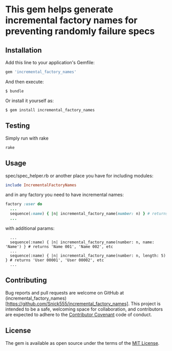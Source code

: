 # This gem helps generate incremental factory names for preventing randomly failure specs

## Installation

Add this line to your application's Gemfile:

```ruby
gem 'incremental_factory_names'
```

And then execute:

    $ bundle

Or install it yourself as:

    $ gem install incremental_factory_names

## Testing

Simply run with rake

```
rake
```

## Usage

spec/spec_helper.rb or another place you have for including modules:

```ruby
include IncrementalFactoryNames
```

and in any factory you need to have incremental names: 
```ruby
factory :user do
  ...	
  sequence(:name) { |n| incremental_factory_name(number: n) } # returns 'User 001', 'User 002', etc
  ...
```

with additional params:
```
  ...
  sequence(:name) { |n| incremental_factory_name(number: n, name: 'Name') } # returns 'Name 001', 'Name 002', etc
  ...
  sequence(:name) { |n| incremental_factory_name(number: n, length: 5) } # returns 'User 00001', 'User 00002', etc
  ...
```

## Contributing

Bug reports and pull requests are welcome on GitHub at (incremental_factory_names)[https://github.com/Snick555/incremental_factory_names]. This project is intended to be a safe, welcoming space for collaboration, and contributors are expected to adhere to the [Contributor Covenant](http://contributor-covenant.org) code of conduct.

## License

The gem is available as open source under the terms of the [MIT License](https://opensource.org/licenses/MIT).
